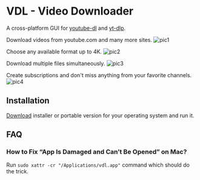 # VDL - Video Downloader
A cross-platform GUI for [youtube-dl](https://ytdl-org.github.io/youtube-dl/index.html) and [yt-dlp](https://github.com/yt-dlp/yt-dlp).

Download videos from youtube.com and many more sites.
![pic1](https://user-images.githubusercontent.com/6572208/149672268-6558d127-264a-4a14-a0ea-3b080ce78eba.png)

Choose any available format up to 4K.
![pic2](https://user-images.githubusercontent.com/6572208/149672269-5b2a8935-1d91-4d1d-ae62-82849ad8d146.png)

Download multiple files simultaneously.
![pic3](https://user-images.githubusercontent.com/6572208/149672270-c622b56f-efb4-4e93-aa48-e4d3cc575844.png)

Create subscriptions and don't miss anything from your favorite channels.
![pic4](https://user-images.githubusercontent.com/6572208/149672271-1fc12a0c-7aff-452b-b0f2-85ea5dd84d0e.png)

## Installation
[Download](https://github.com/engatec/vdl/releases) installer or portable version for your operating system and run it.  

## FAQ
### How to Fix “App Is Damaged and Can’t Be Opened” on Mac?
Run `sudo xattr -cr "/Applications/vdl.app"` command which should do the trick.
